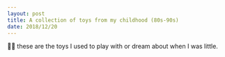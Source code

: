 ```yaml
---
layout: post
title: A collection of toys from my childhood (80s-90s)
date: 2018/12/20
---
```


👩‍🎤 these are the toys I used to play with or dream about when I was little.

<style>
  .Collection {
    margin-top: 2em;
  }
  .Collection a {
    display: block;
    max-width: 100%;
  }
  .Collection img {
    width: auto;
    height: auto;
    max-width: 100%;
    margin: 2em auto 0;
  }
</style>
<div class="Collection">
  <a href="#toy-0" id="toy-0"><img src="/images/toys/0.jpg" alt></a>
  <a href="#toy-1" id="toy-1"><img src="/images/toys/1.jpg" alt></a>
  <a href="#toy-2" id="toy-2"><img src="/images/toys/2.jpg" alt></a>
  <a href="#toy-3" id="toy-3"><img src="/images/toys/3.jpg" alt></a>
  <a href="#toy-4" id="toy-4"><img src="/images/toys/4.jpg" alt></a>
  <a href="#toy-5" id="toy-5"><img src="/images/toys/5.jpg" alt></a>
  <a href="#toy-6" id="toy-6"><img src="/images/toys/6.jpg" alt></a>
  <a href="#toy-7" id="toy-7"><img src="/images/toys/7.jpg" alt></a>
  <a href="#toy-8" id="toy-8"><img src="/images/toys/8.jpg" alt></a>
  <a href="#toy-9" id="toy-9"><img src="/images/toys/9.jpg" alt></a>
  <a href="#toy-10" id="toy-10"><img src="/images/toys/10.jpg" alt></a>
  <a href="#toy-11" id="toy-11"><img src="/images/toys/11.jpg" alt></a>
  <a href="#toy-12" id="toy-12"><img src="/images/toys/12.jpg" alt></a>
  <a href="#toy-13" id="toy-13"><img src="/images/toys/13.jpg" alt></a>
  <a href="#toy-14" id="toy-14"><img src="/images/toys/14.jpg" alt></a>
  <a href="#toy-15" id="toy-15"><img src="/images/toys/15.jpg" alt></a>
  <a href="#toy-16" id="toy-16"><img src="/images/toys/16.jpg" alt></a>
  <a href="#toy-17" id="toy-17"><img src="/images/toys/17.jpg" alt></a>
  <a href="#toy-18" id="toy-18"><img src="/images/toys/18.jpg" alt></a>
  <a href="#toy-19" id="toy-19"><img src="/images/toys/19.jpg" alt></a>
  <a href="#toy-20" id="toy-20"><img src="/images/toys/20.jpg" alt></a>
  <a href="#toy-21" id="toy-21"><img src="/images/toys/21.jpg" alt></a>
  <a href="#toy-22" id="toy-22"><img src="/images/toys/22.jpg" alt></a>
  <a href="#toy-23" id="toy-23"><img src="/images/toys/23.jpg" alt></a>
  <a href="#toy-24" id="toy-24"><img src="/images/toys/24.jpg" alt></a>
  <a href="#toy-25" id="toy-25"><img src="/images/toys/25.jpg" alt></a>
  <a href="#toy-26" id="toy-26"><img src="/images/toys/26.jpg" alt></a>
  <a href="#toy-27" id="toy-27"><img src="/images/toys/27.jpg" alt></a>
  <a href="#toy-28" id="toy-28"><img src="/images/toys/28.jpg" alt></a>
  <a href="#toy-29" id="toy-29"><img src="/images/toys/29.jpg" alt></a>
  <a href="#toy-30" id="toy-30"><img src="/images/toys/30.jpg" alt></a>
  <a href="#toy-31" id="toy-31"><img src="/images/toys/31.jpg" alt></a>
  <a href="#toy-32" id="toy-32"><img src="/images/toys/32.jpg" alt></a>
  <a href="#toy-33" id="toy-33"><img src="/images/toys/33.jpg" alt></a>
  <a href="#toy-34" id="toy-34"><img src="/images/toys/34.jpg" alt></a>
  <a href="#toy-35" id="toy-35"><img src="/images/toys/35.jpg" alt></a>
  <a href="#toy-36" id="toy-36"><img src="/images/toys/36.jpg" alt></a>
  <a href="#toy-37" id="toy-37"><img src="/images/toys/37.jpg" alt></a>
  <a href="#toy-38" id="toy-38"><img src="/images/toys/38.jpg" alt></a>
  <a href="#toy-39" id="toy-39"><img src="/images/toys/39.jpg" alt></a>
  <a href="#toy-40" id="toy-40"><img src="/images/toys/40.jpg" alt></a>
  <a href="#toy-41" id="toy-41"><img src="/images/toys/41.jpg" alt></a>
  <a href="#toy-42" id="toy-42"><img src="/images/toys/42.jpg" alt></a>
  <a href="#toy-43" id="toy-43"><img src="/images/toys/43.jpg" alt></a>
  <a href="#toy-44" id="toy-44"><img src="/images/toys/44.jpg" alt></a>
  <a href="#toy-45" id="toy-45"><img src="/images/toys/45.jpg" alt></a>
  <a href="#toy-46" id="toy-46"><img src="/images/toys/46.jpg" alt></a>
  <a href="#toy-47" id="toy-47"><img src="/images/toys/47.jpg" alt></a>
  <a href="#toy-48" id="toy-48"><img src="/images/toys/48.jpg" alt></a>
  <a href="#toy-49" id="toy-49"><img src="/images/toys/49.jpg" alt></a>
  <a href="#toy-50" id="toy-50"><img src="/images/toys/50.jpg" alt></a>
  <a href="#toy-51" id="toy-51"><img src="/images/toys/51.jpg" alt></a>
  <a href="#toy-52" id="toy-52"><img src="/images/toys/52.jpg" alt></a>
  <a href="#toy-53" id="toy-53"><img src="/images/toys/53.jpg" alt></a>
  <a href="#toy-54" id="toy-54"><img src="/images/toys/54.jpg" alt></a>
  <a href="#toy-55" id="toy-55"><img src="/images/toys/55.jpg" alt></a>
  <a href="#toy-56" id="toy-56"><img src="/images/toys/56.jpg" alt></a>
</div>
